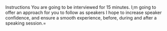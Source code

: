 Instructions
You are going to be interviewed for 15 minutes. 
I;m going to offer an approach for you to follow as speakers
I hope to 
increase speaker confidence, and 
ensure a smooth experience, before, during and after a speaking session.=

